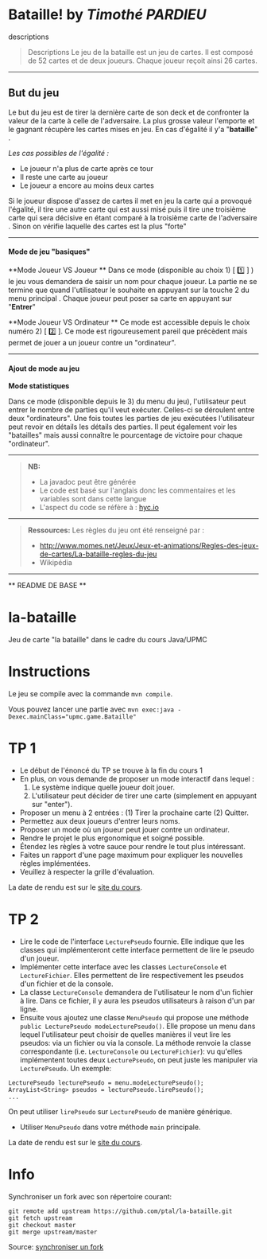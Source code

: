 Bataille! by *Timothé PARDIEU*
===================
descriptions

> Descriptions
> Le jeu de la bataille est un jeu de cartes.
> Il est composé de 52 cartes et de deux joueurs.
> Chaque joueur reçoit ainsi 26 cartes.



----------

But du jeu
-------------
Le but du jeu est de tirer la dernière carte de son deck et de confronter la valeur de la carte à celle de l'adversaire.
La plus grosse valeur l'emporte et le gagnant récupère les cartes mises en jeu.
En cas d'égalité il y'a "**bataille**" . 

*Les cas possibles de l'égalité :*

 - Le joueur n'a plus de carte après ce tour
 - Il reste une carte au joueur
 - Le joueur a encore au moins deux cartes

Si le joueur dispose d'assez de cartes il met en jeu la carte qui a provoqué l'égalité, il tire une autre carte qui est aussi misé puis il tire une troisième carte qui sera décisive en étant comparé à la troisième carte de l'adversaire . Sinon on vérifie laquelle des cartes est la plus "forte"


----------
#### <i class="icon-file"></i> Mode de jeu "basiques" 
**Mode Joueur VS Joueur **
Dans ce mode (disponible au choix 1) [ :one: ]  ) le jeu vous demandera de saisir un nom pour chaque joueur. 
La partie ne se termine que quand l'utilisateur le souhaite en appuyant sur la touche 2 du menu principal .
Chaque joueur peut poser sa carte en appuyant sur "**Entrer**"

**Mode Joueur VS Ordinateur **
Ce mode est accessible depuis le choix numéro 2) [ :two: ].
Ce mode est rigoureusement pareil que précèdent mais permet de jouer a un joueur contre un "ordinateur".

----------

#### <i class="icon-pencil"></i> Ajout de mode au jeu 

**Mode statistiques**

Dans ce mode (disponible depuis le 3) du menu du jeu), l'utilisateur peut entrer le nombre de parties qu'il veut exécuter.
Celles-ci se déroulent entre deux "ordinateurs". 
Une fois toutes les parties de jeu exécutées l'utilisateur peut revoir en détails les détails des parties. Il peut également voir les "batailles" mais aussi connaître le pourcentage de victoire pour chaque "ordinateur".

---
> **NB:**
> - La javadoc peut être générée
> - Le code est basé sur l'anglais donc les commentaires et les variables sont dans cette langue
> - L'aspect du code se réfère à : [hyc.io](http://www.hyc.io/teaching/java/evaluation-code.pdf) 

-----

> **Ressources:**
Les règles du jeu ont été renseigné par :
> - http://www.momes.net/Jeux/Jeux-et-animations/Regles-des-jeux-de-cartes/La-bataille-regles-du-jeu
> - Wikipédia

-----
** README DE BASE **
# la-bataille
Jeu de carte "la bataille" dans le cadre du cours Java/UPMC

Instructions
============

Le jeu se compile avec la commande `mvn compile`.

Vous pouvez lancer une partie avec `mvn exec:java -Dexec.mainClass="upmc.game.Bataille"`

TP 1
====

* Le début de l'énoncé du TP se trouve à la fin du cours 1
* En plus, on vous demande de proposer un mode interactif dans lequel :
  1. Le système indique quelle joueur doit jouer.
  2. L'utilisateur peut décider de tirer une carte (simplement en appuyant sur "enter").
* Proposer un menu à 2 entrées : (1) Tirer la prochaine carte (2) Quitter.
* Permettez aux deux joueurs d'entrer leurs noms.
* Proposer un mode où un joueur peut jouer contre un ordinateur.
* Rendre le projet le plus ergonomique et soigné possible.
* Étendez les règles à votre sauce pour rendre le tout plus intéressant.
* Faites un rapport d'une page maximum pour expliquer les nouvelles règles implémentées.
* Veuillez à respecter la grille d'évaluation.

La date de rendu est sur le [site du cours](http://hyc.io/teaching/java.html).

TP 2
====

* Lire le code de l'interface `LecturePseudo` fournie.
Elle indique que les classes qui implémenteront cette interface permettent de lire le pseudo d'un joueur.
* Implémenter cette interface avec les classes `LectureConsole` et `LectureFichier`.
Elles permettent de lire respectivement les pseudos d'un fichier et de la console.
* La classe `LectureConsole` demandera de l'utilisateur le nom d'un fichier à lire.
Dans ce fichier, il y aura les pseudos utilisateurs à raison d'un par ligne.
* Ensuite vous ajoutez une classe `MenuPseudo` qui propose une méthode `public LecturePseudo modeLecturePseudo()`.
Elle propose un menu dans lequel l'utilisateur peut choisir de quelles manières il veut lire les pseudos: via un fichier ou via la console.
La méthode renvoie la classe correspondante (i.e. `LectureConsole` ou `LectureFichier`): vu qu'elles implémentent toutes deux `LecturePseudo`, on peut juste les manipuler via `LecturePseudo`.
Un exemple:
```
LecturePseudo lecturePseudo = menu.modeLecturePseudo();
ArrayList<String> pseudos = lecturePseudo.lirePseudo();
...
```
On peut utiliser `lirePseudo` sur `LecturePseudo` de manière générique.

* Utiliser `MenuPseudo` dans votre méthode `main` principale.

La date de rendu est sur le [site du cours](http://hyc.io/teaching/java.html).

Info
====

Synchroniser un fork avec son répertoire courant:

```
git remote add upstream https://github.com/ptal/la-bataille.git
git fetch upstream
git checkout master
git merge upstream/master
```
Source: [synchroniser un fork](https://help.github.com/articles/syncing-a-fork/)

